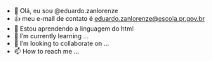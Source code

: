 - 👋 Olá, eu sou @eduardo.zanlorenze
- :+1: meu e-mail de contato é eduardo.zanlorenze@escola.pr.gov.br
- 👀 Estou aprendendo a linguagem do html
- 🌱 I’m currently learning ...
- 💞️ I’m looking to collaborate on ...
- 📫 How to reach me ...

<!---
eduzanlorenze/eduzanlorenze is a ✨ special ✨ repository because its `README.md` (this file) appears on your GitHub profile.
You can click the Preview link to take a look at your changes.
--->
